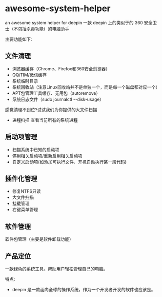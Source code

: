 # awesome-system-helper
an awesome system helper for deepin
一款 deepin 上的类似于的 360 安全卫士（不包括杀毒功能）的电脑助手

主要功能如下:
## 文件清理
- 浏览器缓存（Chrome、Firefox和360安全浏览器）
- QQ/TIM/微信缓存
- 系统临时目录
- 系统回收站（注意Linux回收站并不是单独一个，而是每一个磁盘都对应一个）
- APT包管理工具缓存、无用包（autoremove）
- 系统日志文件（sudo journalctl --disk-usage）

感觉清理不到位?试试我们为你提供的大文件扫描

- 进程扫描
查看当前所有的系统进程

## 启动项管理
- 扫描系统中已知的启动项
- 停用相关启动项/重新启用相关启动项
- 自定义启动项(如添加可执行文件、开机自动执行某一段代码)

## 插件化管理
- 修复NTFS只读
- 大文件扫描
- 挂载管理
- 右键菜单管理

## 软件管理
软件包管理（主要是软件卸载功能）


## 产品定位
一款绿色的系统工具。帮助用户轻松管理自己的电脑。

特点:
- deepin 是一款面向全球的操作系统，作为一个开发者开发的软件也应该是。
